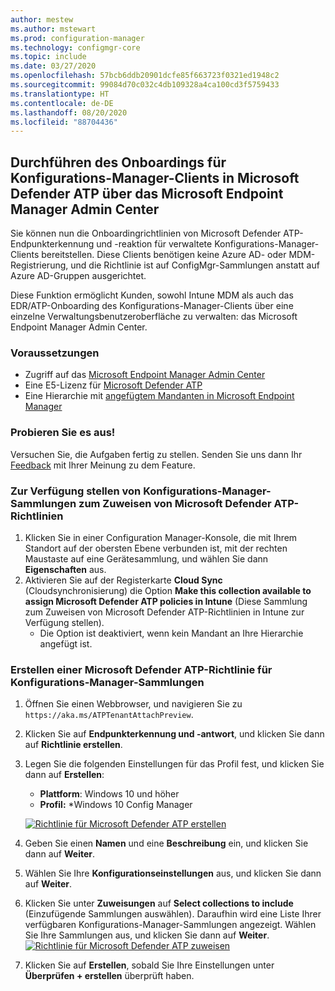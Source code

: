 ```yaml
---
author: mestew
ms.author: mstewart
ms.prod: configuration-manager
ms.technology: configmgr-core
ms.topic: include
ms.date: 03/27/2020
ms.openlocfilehash: 57bcb6ddb20901dcfe85f663723f0321ed1948c2
ms.sourcegitcommit: 99084d70c032c4db109328a4ca100cd3f5759433
ms.translationtype: HT
ms.contentlocale: de-DE
ms.lasthandoff: 08/20/2020
ms.locfileid: "88704436"
---
```

## <a name="onboard-configuration-manager-clients-to-microsoft-defender-atp-via-the-microsoft-endpoint-manager-admin-center"></a><a name="bkmk_atp"></a> Durchführen des Onboardings für Konfigurations-Manager-Clients in Microsoft Defender ATP über das Microsoft Endpoint Manager Admin Center
<!--5691658-->
Sie können nun die Onboardingrichtlinien von Microsoft Defender ATP-Endpunkterkennung und -reaktion für verwaltete Konfigurations-Manager-Clients bereitstellen. Diese Clients benötigen keine Azure AD- oder MDM-Registrierung, und die Richtlinie ist auf ConfigMgr-Sammlungen anstatt auf Azure AD-Gruppen ausgerichtet.

Diese Funktion ermöglicht Kunden, sowohl Intune MDM als auch das EDR/ATP-Onboarding des Konfigurations-Manager-Clients über eine einzelne Verwaltungsbenutzeroberfläche zu verwalten: das Microsoft Endpoint Manager Admin Center.

### <a name="prerequisites"></a>Voraussetzungen

- Zugriff auf das [Microsoft Endpoint Manager Admin Center](https://endpoint.microsoft.com/)
- Eine E5-Lizenz für [Microsoft Defender ATP](/windows/security/threat-protection/microsoft-defender-atp/minimum-requirements#licensing-requirements)
- Eine Hierarchie mit [angefügtem Mandanten in Microsoft Endpoint Manager](/configmgr/core/get-started/2020/technical-preview-2002-2#bkmk_attach)

### <a name="try-it-out"></a>Probieren Sie es aus!

Versuchen Sie, die Aufgaben fertig zu stellen. Senden Sie uns dann Ihr [Feedback](../../technical-preview-2003.md#bkmk_feedback) mit Ihrer Meinung zu dem Feature.

### <a name="make-configuration-manager-collections-available-to-assign-microsoft-defender-atp-policies"></a>Zur Verfügung stellen von Konfigurations-Manager-Sammlungen zum Zuweisen von Microsoft Defender ATP-Richtlinien

1. Klicken Sie in einer Configuration Manager-Konsole, die mit Ihrem Standort auf der obersten Ebene verbunden ist, mit der rechten Maustaste auf eine Gerätesammlung, und wählen Sie dann **Eigenschaften** aus.
1. Aktivieren Sie auf der Registerkarte **Cloud Sync** (Cloudsynchronisierung) die Option **Make this collection available to assign Microsoft Defender ATP policies in Intune** (Diese Sammlung zum Zuweisen von Microsoft Defender ATP-Richtlinien in Intune zur Verfügung stellen).
   - Die Option ist deaktiviert, wenn kein Mandant an Ihre Hierarchie angefügt ist.

### <a name="create-microsoft-defender-atp-policy-for-configuration-manager-collections"></a>Erstellen einer Microsoft Defender ATP-Richtlinie für Konfigurations-Manager-Sammlungen

1. Öffnen Sie einen Webbrowser, und navigieren Sie zu `https://aka.ms/ATPTenantAttachPreview`.
1. Klicken Sie auf **Endpunkterkennung und -antwort**, und klicken Sie dann auf **Richtlinie erstellen**.
1. Legen Sie die folgenden Einstellungen für das Profil fest, und klicken Sie dann auf **Erstellen**:
   - **Plattform**: Windows 10 und höher
   - **Profil:** *Windows 10 Config Manager

   [![Richtlinie für Microsoft Defender ATP erstellen](../../media/5691658-create-atp-policy.png)](../../media/5691658-create-atp-policy.png#lightbox)
1. Geben Sie einen **Namen** und eine **Beschreibung** ein, und klicken Sie dann auf **Weiter**.
1. Wählen Sie Ihre **Konfigurationseinstellungen** aus, und klicken Sie dann auf **Weiter**.
1. Klicken Sie unter **Zuweisungen** auf **Select collections to include** (Einzufügende Sammlungen auswählen). Daraufhin wird eine Liste Ihrer verfügbaren Konfigurations-Manager-Sammlungen angezeigt. Wählen Sie Ihre Sammlungen aus, und klicken Sie dann auf **Weiter**.
   [![Richtlinie für Microsoft Defender ATP zuweisen](../../media/5691658-assign-atp-policy.png)](../../media/5691658-assign-atp-policy.png#lightbox)
1. Klicken Sie auf **Erstellen**, sobald Sie Ihre Einstellungen unter **Überprüfen + erstellen** überprüft haben.